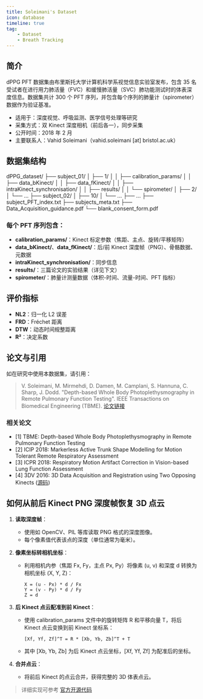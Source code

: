 ```yaml
---
title: Soleimani's Dataset
icon: database
timeline: true
tag:
    - Dataset
    - Breath Tracking
---
```


## 简介

dPPG PFT 数据集由布里斯托大学计算机科学系视觉信息实验室发布，包含 35 名受试者在进行用力肺活量（FVC）和缓慢肺活量（SVC）肺功能测试时的体表深度信息。数据集共计 300 个 PFT 序列，并包含每个序列的肺量计（spirometer）数据作为验证基准。

- 适用于：深度视觉、呼吸监测、医学信号处理等研究
- 采集方式：双 Kinect 深度相机（前后各一），同步采集
- 公开时间：2018 年 2 月
- 主要联系人：Vahid Soleimani（vahid.soleimani [at] bristol.ac.uk）

## 数据集结构

dPPG_dataset/
├── subject_01/
│   ├── 1/
│   │   ├── calibration_params/
│   │   ├── data_bKinect/
│   │   ├── data_fKinect/
│   │   ├── intraKinect_synchronisation/
│   │   ├── results/
│   │   └── spirometer/
│   ├── 2/
│   └── ...
├── subject_02/
│   ├── 10/
│   └── ...
├── ...
├── subject_PFT_index.txt
├── subjects_meta.txt
├── Data_Acquisition_guidance.pdf
└── blank_consent_form.pdf

### 每个 PFT 序列包含：
- **calibration_params/**：Kinect 标定参数（焦距、主点、旋转/平移矩阵）
- **data_bKinect/**、**data_fKinect/**：后/前 Kinect 深度帧（PNG）、骨骼数据、元数据
- **intraKinect_synchronisation/**：同步信息
- **results/**：三篇论文的实验结果（详见下文）
- **spirometer/**：肺量计测量数据（体积-时间、流量-时间、PFT 指标）

## 评价指标

- **NL2**：归一化 L2 误差
- **FRD**：Fréchet 距离
- **DTW**：动态时间规整距离
- **R²**：决定系数

## 论文与引用

如在研究中使用本数据集，请引用：

> V. Soleimani, M. Mirmehdi, D. Damen, M. Camplani, S. Hannuna, C. Sharp, J. Dodd. 
> "Depth-based Whole Body Photoplethysmography in Remote Pulmonary Function Testing". 
> IEEE Transactions on Biomedical Engineering (TBME). [论文链接](http://ieeexplore.ieee.org/document/8186188/)

### 相关论文
- [1] TBME: Depth-based Whole Body Photoplethysmography in Remote Pulmonary Function Testing
- [2] ICIP 2018: Markerless Active Trunk Shape Modelling for Motion Tolerant Remote Respiratory Assessment
- [3] ICPR 2018: Respiratory Motion Artifact Correction in Vision-based Lung Function Assessment
- [4] 3DV 2016: 3D Data Acquisition and Registration using Two Opposing Kinects ([源码](https://github.com/BristolVisualPFT/3D_Data_Acquisition_Registration_Using_Kinects))


## 如何从前后 Kinect PNG 深度帧恢复 3D 点云

1. **读取深度帧**：
   - 使用如 OpenCV、PIL 等库读取 PNG 格式的深度图像。
   - 每个像素值代表该点的深度（单位通常为毫米）。

2. **像素坐标转相机坐标**：
   - 利用相机内参（焦距 Fx, Fy，主点 Px, Py）将像素 (u, v) 和深度 d 转换为相机坐标 (X, Y, Z)：
     ```
     X = (u - Px) * d / Fx
     Y = (v - Py) * d / Fy
     Z = d
     ```

3. **后 Kinect 点云配准到前 Kinect**：
   - 使用 calibration_params 文件中的旋转矩阵 R 和平移向量 T，将后 Kinect 点云变换到前 Kinect 坐标系：
     ```
     [Xf, Yf, Zf]^T = R * [Xb, Yb, Zb]^T + T
     ```
   - 其中 [Xb, Yb, Zb] 为后 Kinect 点云坐标，[Xf, Yf, Zf] 为配准后的坐标。

4. **合并点云**：
   - 将前后 Kinect 的点云合并，获得完整的 3D 体表点云。

> 详细实现可参考 [官方开源代码](https://github.com/BristolVisualPFT/3D_Data_Acquisition_Registration_Using_Kinects)

